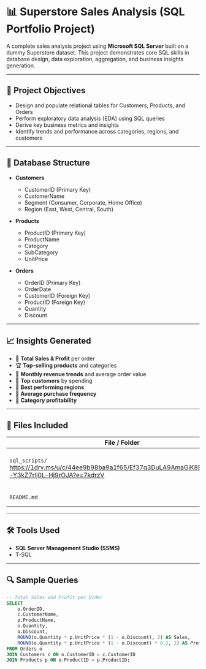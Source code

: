 # 📊 Superstore Sales Analysis (SQL Portfolio Project)

A complete sales analysis project using **Microsoft SQL Server** built on a dummy Superstore dataset. This project demonstrates core SQL skills in database design, data exploration, aggregation, and business insights generation.

---

## 📌 Project Objectives

- Design and populate relational tables for Customers, Products, and Orders
- Perform exploratory data analysis (EDA) using SQL queries
- Derive key business metrics and insights
- Identify trends and performance across categories, regions, and customers

---

## 🧱 Database Structure

- **Customers**
  - CustomerID (Primary Key)
  - CustomerName
  - Segment (Consumer, Corporate, Home Office)
  - Region (East, West, Central, South)

- **Products**
  - ProductID (Primary Key)
  - ProductName
  - Category
  - SubCategory
  - UnitPrice

- **Orders**
  - OrderID (Primary Key)
  - OrderDate
  - CustomerID (Foreign Key)
  - ProductID (Foreign Key)
  - Quantity
  - Discount

---

## 📈 Insights Generated

- 📌 **Total Sales & Profit** per order
- 🏆 **Top-selling products** and categories
- 💸 **Monthly revenue trends** and average order value
- 👥 **Top customers** by spending
- 📍 **Best performing regions**
- 🔄 **Average purchase frequency**
- 🧾 **Category profitability**

---

## 📂 Files Included

| File / Folder           | Description |
|-------------------------|-------------|
| `sql_scripts/` https://1drv.ms/u/c/44ee9b98ba9a1f65/Ef37q3DuLA9AmaGiK8B8ChgBEtP-Y3kZ7rlj0L-Hj9rOJA?e=7kdrzV         | Contains the full SQL code: table creation, data inserts, and all queries |
| `README.md`             | Documentation of the project |

---

## 🛠 Tools Used

- **SQL Server Management Studio (SSMS)**
- T-SQL

---

## 🔍 Sample Queries

```sql
-- Total Sales and Profit per Order
SELECT 
    o.OrderID,
    c.CustomerName,
    p.ProductName,
    o.Quantity,
    o.Discount,
    ROUND(o.Quantity * p.UnitPrice * (1 - o.Discount), 2) AS Sales,
    ROUND(o.Quantity * p.UnitPrice * (1 - o.Discount) * 0.2, 2) AS Profit
FROM Orders o
JOIN Customers c ON o.CustomerID = c.CustomerID
JOIN Products p ON o.ProductID = p.ProductID;
